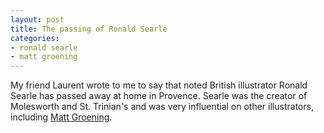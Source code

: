 ```yaml
---
layout: post
title: The passing of Ronald Searle
categories:
- ronald searle
- matt groening
---
```

My friend Laurent wrote to me to say that noted British illustrator Ronald
Searle has passed away at home in Provence. Searle was the creator of
Molesworth and St. Trinian's and was very influential on other illustrators,
including [Matt Groening](http://www.youtube.com/watch?v=xbrLnoXdaLg).
